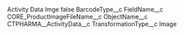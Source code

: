 <?xml version="1.0" encoding="UTF-8"?>
<CustomMetadata xmlns="http://soap.sforce.com/2006/04/metadata" xmlns:xsi="http://www.w3.org/2001/XMLSchema-instance" xmlns:xsd="http://www.w3.org/2001/XMLSchema">
    <label>Activity Data Imge</label>
    <protected>false</protected>
    <values>
        <field>BarcodeType__c</field>
        <value xsi:nil="true"/>
    </values>
    <values>
        <field>FieldName__c</field>
        <value xsi:type="xsd:string">CORE_ProductImageFileName__c</value>
    </values>
    <values>
        <field>ObjectName__c</field>
        <value xsi:type="xsd:string">CTPHARMA__ActivityData__c</value>
    </values>
    <values>
        <field>TransformationType__c</field>
        <value xsi:type="xsd:string">Image</value>
    </values>
</CustomMetadata>
